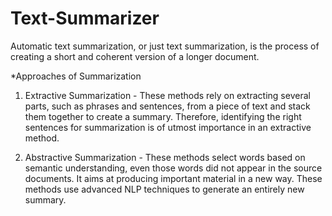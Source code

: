 # Text-Summarizer
Automatic text summarization, or just text summarization, is the process of creating a short and coherent version of a longer document.

*Approaches of Summarization

1. Extractive Summarization - These methods rely on extracting several parts, such as phrases and sentences, from a piece of text and stack them together to create a summary. Therefore, identifying the right sentences for summarization is of utmost importance in an extractive method.

2. Abstractive Summarization - These methods select words based on semantic understanding, even those words did not appear in the source documents. It aims at producing important material in a new way. These methods use advanced NLP techniques to generate an entirely new summary.
  
  




